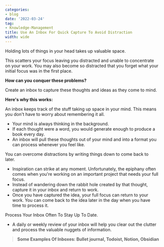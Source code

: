 ```yaml
---
categories:
- blog
date: '2022-03-24'
tag:
- Knowledge-Management
title: Use An Inbox For Quick Capture To Avoid Distraction
width: wide
---
```


Holding lots of things in your head takes up valuable space.

This scatters your focus leaving you distracted and unable to concentrate on your work. You may also become so distracted that you forget what your initial focus was in the first place.

**How can you conquer these problems?**

Create an inbox to capture these thoughts and ideas as they come to mind.

**Here's why this works:**

An inbox keeps track of the stuff taking up space in your mind. This means you don't have to worry about remembering it all.

- Your mind is always thinking in the background.
- If each thought were a word, you would generate enough to produce a book every day.
- An inbox will pull these thoughts out of your mind and into a format you can process whenever you feel like.

You can overcome distractions by writing things down to come back to later.
- Inspiration can strike at any moment. Unfortunately, the epiphany often comes when you're working on an important project that needs your full focus.
- Instead of wandering down the rabbit hole created by that thought, capture it in your inbox and return to work.
- Once you have captured the idea, your full focus can return to your work. You can come back to the idea later in the day when you have time to process it.

Process Your Inbox Often To Stay Up To Date.
- A daily or weekly review of your inbox will help you clear out the clutter and process the valuable nuggets of information.

> **Some Examples Of Inboxes: Bullet journal, Todoist, Notion, Obsidian**